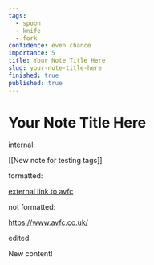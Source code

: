```yaml
---
tags:
  - spoon
  - knife
  - fork
confidence: even chance
importance: 5
title: Your Note Title Here
slug: your-note-title-here
finished: true
published: true
---
```


# Your Note Title Here

internal:

[[New note for testing tags]]

formatted:  

[external link to avfc](https://www.avfc.co.uk/)

not formatted:

https://www.avfc.co.uk/ 

edited.

New content!
